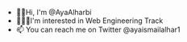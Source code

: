 

- 👋🏻Hi, I'm @AyaAlharbi
- 👩🏻‍💻I'm interested in Web Engineering Track
- 📫 You can reach me on Twitter @ayaismailalhar1
